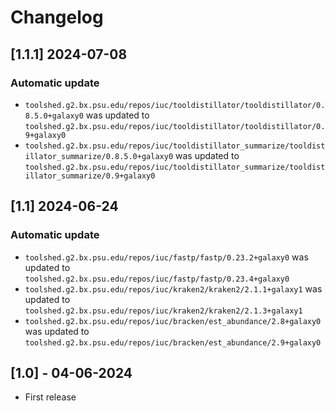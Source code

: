 # Changelog

## [1.1.1] 2024-07-08

### Automatic update
- `toolshed.g2.bx.psu.edu/repos/iuc/tooldistillator/tooldistillator/0.8.5.0+galaxy0` was updated to `toolshed.g2.bx.psu.edu/repos/iuc/tooldistillator/tooldistillator/0.9+galaxy0`
- `toolshed.g2.bx.psu.edu/repos/iuc/tooldistillator_summarize/tooldistillator_summarize/0.8.5.0+galaxy0` was updated to `toolshed.g2.bx.psu.edu/repos/iuc/tooldistillator_summarize/tooldistillator_summarize/0.9+galaxy0`

## [1.1] 2024-06-24

### Automatic update
- `toolshed.g2.bx.psu.edu/repos/iuc/fastp/fastp/0.23.2+galaxy0` was updated to `toolshed.g2.bx.psu.edu/repos/iuc/fastp/fastp/0.23.4+galaxy0`
- `toolshed.g2.bx.psu.edu/repos/iuc/kraken2/kraken2/2.1.1+galaxy1` was updated to `toolshed.g2.bx.psu.edu/repos/iuc/kraken2/kraken2/2.1.3+galaxy1`
- `toolshed.g2.bx.psu.edu/repos/iuc/bracken/est_abundance/2.8+galaxy0` was updated to `toolshed.g2.bx.psu.edu/repos/iuc/bracken/est_abundance/2.9+galaxy0`

## [1.0] - 04-06-2024

- First release
